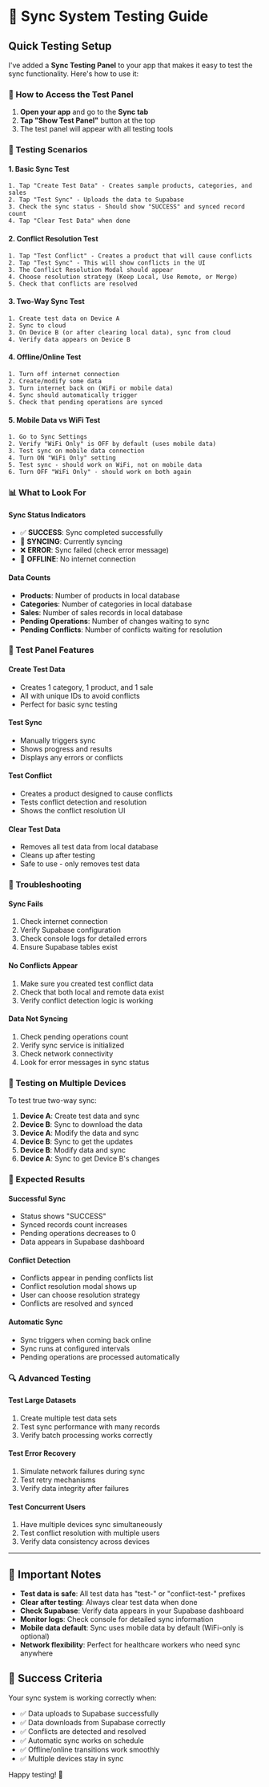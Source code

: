 # 🔄 Sync System Testing Guide

## Quick Testing Setup

I've added a **Sync Testing Panel** to your app that makes it easy to test the sync functionality. Here's how to use it:

### 🚀 How to Access the Test Panel

1. **Open your app** and go to the **Sync tab**
2. **Tap "Show Test Panel"** button at the top
3. The test panel will appear with all testing tools

### 🧪 Testing Scenarios

#### **1. Basic Sync Test**
```
1. Tap "Create Test Data" - Creates sample products, categories, and sales
2. Tap "Test Sync" - Uploads the data to Supabase
3. Check the sync status - Should show "SUCCESS" and synced record count
4. Tap "Clear Test Data" when done
```

#### **2. Conflict Resolution Test**
```
1. Tap "Test Conflict" - Creates a product that will cause conflicts
2. Tap "Test Sync" - This will show conflicts in the UI
3. The Conflict Resolution Modal should appear
4. Choose resolution strategy (Keep Local, Use Remote, or Merge)
5. Check that conflicts are resolved
```

#### **3. Two-Way Sync Test**
```
1. Create test data on Device A
2. Sync to cloud
3. On Device B (or after clearing local data), sync from cloud
4. Verify data appears on Device B
```

#### **4. Offline/Online Test**
```
1. Turn off internet connection
2. Create/modify some data
3. Turn internet back on (WiFi or mobile data)
4. Sync should automatically trigger
5. Check that pending operations are synced
```

#### **5. Mobile Data vs WiFi Test**
```
1. Go to Sync Settings
2. Verify "WiFi Only" is OFF by default (uses mobile data)
3. Test sync on mobile data connection
4. Turn ON "WiFi Only" setting
5. Test sync - should work on WiFi, not on mobile data
6. Turn OFF "WiFi Only" - should work on both again
```

### 📊 What to Look For

#### **Sync Status Indicators**
- ✅ **SUCCESS**: Sync completed successfully
- 🔄 **SYNCING**: Currently syncing
- ❌ **ERROR**: Sync failed (check error message)
- 📴 **OFFLINE**: No internet connection

#### **Data Counts**
- **Products**: Number of products in local database
- **Categories**: Number of categories in local database  
- **Sales**: Number of sales records in local database
- **Pending Operations**: Number of changes waiting to sync
- **Pending Conflicts**: Number of conflicts waiting for resolution

### 🔧 Test Panel Features

#### **Create Test Data**
- Creates 1 category, 1 product, and 1 sale
- All with unique IDs to avoid conflicts
- Perfect for basic sync testing

#### **Test Sync**
- Manually triggers sync
- Shows progress and results
- Displays any errors or conflicts

#### **Test Conflict**
- Creates a product designed to cause conflicts
- Tests conflict detection and resolution
- Shows the conflict resolution UI

#### **Clear Test Data**
- Removes all test data from local database
- Cleans up after testing
- Safe to use - only removes test data

### 🐛 Troubleshooting

#### **Sync Fails**
1. Check internet connection
2. Verify Supabase configuration
3. Check console logs for detailed errors
4. Ensure Supabase tables exist

#### **No Conflicts Appear**
1. Make sure you created test conflict data
2. Check that both local and remote data exist
3. Verify conflict detection logic is working

#### **Data Not Syncing**
1. Check pending operations count
2. Verify sync service is initialized
3. Check network connectivity
4. Look for error messages in sync status

### 📱 Testing on Multiple Devices

To test true two-way sync:

1. **Device A**: Create test data and sync
2. **Device B**: Sync to download the data
3. **Device A**: Modify the data and sync
4. **Device B**: Sync to get the updates
5. **Device B**: Modify data and sync
6. **Device A**: Sync to get Device B's changes

### 🎯 Expected Results

#### **Successful Sync**
- Status shows "SUCCESS"
- Synced records count increases
- Pending operations decreases to 0
- Data appears in Supabase dashboard

#### **Conflict Detection**
- Conflicts appear in pending conflicts list
- Conflict resolution modal shows up
- User can choose resolution strategy
- Conflicts are resolved and synced

#### **Automatic Sync**
- Sync triggers when coming back online
- Sync runs at configured intervals
- Pending operations are processed automatically

### 🔍 Advanced Testing

#### **Test Large Datasets**
1. Create multiple test data sets
2. Test sync performance with many records
3. Verify batch processing works correctly

#### **Test Error Recovery**
1. Simulate network failures during sync
2. Test retry mechanisms
3. Verify data integrity after failures

#### **Test Concurrent Users**
1. Have multiple devices sync simultaneously
2. Test conflict resolution with multiple users
3. Verify data consistency across devices

---

## 🚨 Important Notes

- **Test data is safe**: All test data has "test-" or "conflict-test-" prefixes
- **Clear after testing**: Always clear test data when done
- **Check Supabase**: Verify data appears in your Supabase dashboard
- **Monitor logs**: Check console for detailed sync information
- **Mobile data default**: Sync uses mobile data by default (WiFi-only is optional)
- **Network flexibility**: Perfect for healthcare workers who need sync anywhere

## 🎉 Success Criteria

Your sync system is working correctly when:
- ✅ Data uploads to Supabase successfully
- ✅ Data downloads from Supabase correctly  
- ✅ Conflicts are detected and resolved
- ✅ Automatic sync works on schedule
- ✅ Offline/online transitions work smoothly
- ✅ Multiple devices stay in sync

Happy testing! 🚀
